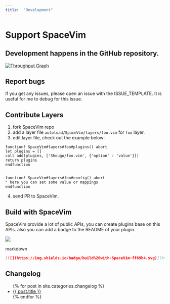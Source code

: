 ```yaml
---
title:  "Development"
---
```


# Support SpaceVim

## Development happens in the GitHub repository.

[![Throughput Graph](https://graphs.waffle.io/SpaceVim/SpaceVim/throughput.svg)](https://github.com/SpaceVim/SpaceVim)

## Report bugs

If you get any issues, please open an issue with the ISSUE_TEMPLATE. It is useful for me to debug for this issue.

## Contribute Layers

1. fork SpaceVim repo
2. add a layer file `autoload/SpaceVim/layers/foo.vim` for `foo` layer.
3. edit layer file, check out the example below:

```vim
function! SpaceVim#layers#foo#plugins() abort
let plugins = []
call add(plugins, ['Shougo/foo.vim', {'option' : 'value'}])
return plugins
endfunction


function! SpaceVim#layers#foo#config() abort
" here you can set some value or mappings
endfunction
```

4. send PR to SpaceVim.

## Build with SpaceVim

SpaceVim provide a lot of public APIs, you can create plugins base on this APIs. also you can add a badge to the README of your plugin.

![](https://img.shields.io/badge/build%20with-SpaceVim-ff69b4.svg)

markdown
```md
[![](https://img.shields.io/badge/build%20with-SpaceVim-ff69b4.svg)](https://spacevim.org)
```

## Changelog

<ul>
    {% for post in site.categories.changelog %}
            <li>
                <a href="{{ post.url }}">{{ post.title }}</a>
            </li>
    {% endfor %}
</ul>
